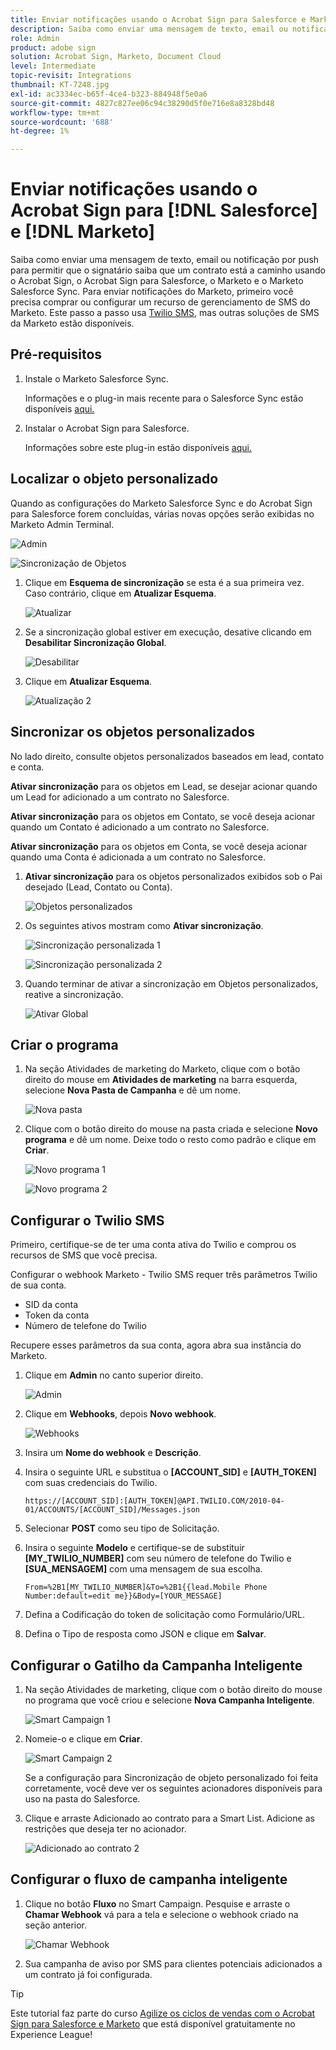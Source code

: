 ```yaml
---
title: Enviar notificações usando o Acrobat Sign para Salesforce e Marketo
description: Saiba como enviar uma mensagem de texto, email ou notificação por push para permitir que o signatário saiba que um contrato está a caminho
role: Admin
product: adobe sign
solution: Acrobat Sign, Marketo, Document Cloud
level: Intermediate
topic-revisit: Integrations
thumbnail: KT-7248.jpg
exl-id: ac3334ec-b65f-4ce4-b323-884948f5e0a6
source-git-commit: 4827c827ee06c94c38290d5f0e716e8a8328bd48
workflow-type: tm+mt
source-wordcount: '688'
ht-degree: 1%

---
```


# Enviar notificações usando o Acrobat Sign para [!DNL Salesforce] e [!DNL Marketo]

Saiba como enviar uma mensagem de texto, email ou notificação por push para permitir que o signatário saiba que um contrato está a caminho usando o Acrobat Sign, o Acrobat Sign para Salesforce, o Marketo e o Marketo Salesforce Sync. Para enviar notificações do Marketo, primeiro você precisa comprar ou configurar um recurso de gerenciamento de SMS do Marketo. Este passo a passo usa [Twilio SMS](https://launchpoint.marketo.com/twilio/twilio-sms-for-marketo/), mas outras soluções de SMS da Marketo estão disponíveis.

## Pré-requisitos

1. Instale o Marketo Salesforce Sync.

   Informações e o plug-in mais recente para o Salesforce Sync estão disponíveis [aqui.](https://experienceleague.adobe.com/docs/marketo/using/product-docs/crm-sync/salesforce-sync/understanding-the-salesforce-sync.html)

1. Instalar o Acrobat Sign para Salesforce.

   Informações sobre este plug-in estão disponíveis [aqui.](https://helpx.adobe.com/ca/sign/using/salesforce-integration-installation-guide.html)

## Localizar o objeto personalizado

Quando as configurações do Marketo Salesforce Sync e do Acrobat Sign para Salesforce forem concluídas, várias novas opções serão exibidas no Marketo Admin Terminal.

![Admin](assets/adminTab.png)

![Sincronização de Objetos](assets/salesforceAdmin.png)

1. Clique em **Esquema de sincronização** se esta é a sua primeira vez. Caso contrário, clique em **Atualizar Esquema**.

   ![Atualizar](assets/refreshSchema1.png)

1. Se a sincronização global estiver em execução, desative clicando em **Desabilitar Sincronização Global**.

   ![Desabilitar](assets/disableGlobal.png)

1. Clique em **Atualizar Esquema**.

   ![Atualização 2](assets/refreshSchema2.png)

## Sincronizar os objetos personalizados

No lado direito, consulte objetos personalizados baseados em lead, contato e conta.

**Ativar sincronização** para os objetos em Lead, se desejar acionar quando um Lead for adicionado a um contrato no Salesforce.

**Ativar sincronização** para os objetos em Contato, se você deseja acionar quando um Contato é adicionado a um contrato no Salesforce.

**Ativar sincronização** para os objetos em Conta, se você deseja acionar quando uma Conta é adicionada a um contrato no Salesforce.

1. **Ativar sincronização** para os objetos personalizados exibidos sob o Pai desejado (Lead, Contato ou Conta).

   ![Objetos personalizados](assets/customObjects.png)

1. Os seguintes ativos mostram como **Ativar sincronização**.

   ![Sincronização personalizada 1](assets/customObjectSync1.png)

   ![Sincronização personalizada 2](assets/customObjectSync2.png)

1. Quando terminar de ativar a sincronização em Objetos personalizados, reative a sincronização.

   ![Ativar Global](assets/enableGlobal.png)

## Criar o programa

1. Na seção Atividades de marketing do Marketo, clique com o botão direito do mouse em **Atividades de marketing** na barra esquerda, selecione **Nova Pasta de Campanha** e dê um nome.

   ![Nova pasta](assets/newFolder.png)

1. Clique com o botão direito do mouse na pasta criada e selecione **Novo programa** e dê um nome. Deixe todo o resto como padrão e clique em **Criar**.

   ![Novo programa 1](assets/newProgram1.png)

   ![Novo programa 2](assets/newProgram2.png)

## Configurar o Twilio SMS

Primeiro, certifique-se de ter uma conta ativa do Twilio e comprou os recursos de SMS que você precisa.

Configurar o webhook Marketo - Twilio SMS requer três parâmetros Twilio de sua conta.

- SID da conta
- Token da conta
- Número de telefone do Twilio

Recupere esses parâmetros da sua conta, agora abra sua instância do Marketo.

1. Clique em **Admin** no canto superior direito.

   ![Admin](assets/adminTab.png)

1. Clique em **Webhooks**, depois **Novo webhook**.

   ![Webhooks](assets/webhooks.png)

1. Insira um **Nome do webhook** e **Descrição**.

1. Insira o seguinte URL e substitua o **[ACCOUNT_SID]** e **[AUTH_TOKEN]** com suas credenciais do Twilio.

   ```
   https://[ACCOUNT_SID]:[AUTH_TOKEN]@API.TWILIO.COM/2010-04-01/ACCOUNTS/[ACCOUNT_SID]/Messages.json
   ```

1. Selecionar **POST** como seu tipo de Solicitação.

1. Insira o seguinte **Modelo** e certifique-se de substituir **[MY_TWILIO_NUMBER]** com seu número de telefone do Twilio e **[SUA_MENSAGEM]** com uma mensagem de sua escolha.

   ```
   From=%2B1[MY_TWILIO_NUMBER]&To=%2B1{{lead.Mobile Phone Number:default=edit me}}&Body=[YOUR_MESSAGE]
   ```

1. Defina a Codificação do token de solicitação como Formulário/URL.

1. Defina o Tipo de resposta como JSON e clique em **Salvar**.

## Configurar o Gatilho da Campanha Inteligente

1. Na seção Atividades de marketing, clique com o botão direito do mouse no programa que você criou e selecione **Nova Campanha Inteligente**.

   ![Smart Campaign 1](assets/smartCampaign1.png)

1. Nomeie-o e clique em **Criar**.

   ![Smart Campaign 2](assets/smartCampaign3.png)

   Se a configuração para Sincronização de objeto personalizado foi feita corretamente, você deve ver os seguintes acionadores disponíveis para uso na pasta do Salesforce.

1. Clique e arraste Adicionado ao contrato para a Smart List. Adicione as restrições que deseja ter no acionador.

   ![Adicionado ao contrato 2](assets/addedToAgreement2.png)

## Configurar o fluxo de campanha inteligente

1. Clique no botão **Fluxo** no Smart Campaign. Pesquise e arraste o **Chamar Webhook** vá para a tela e selecione o webhook criado na seção anterior.

   ![Chamar Webhook](assets/callWebhook.png)

1. Sua campanha de aviso por SMS para clientes potenciais adicionados a um contrato já foi configurada.

>[!TIP]
>
>Este tutorial faz parte do curso [Agilize os ciclos de vendas com o Acrobat Sign para Salesforce e Marketo](https://experienceleague.adobe.com/?recommended=Sign-U-1-2021.1) que está disponível gratuitamente no Experience League!